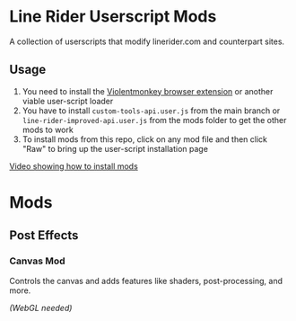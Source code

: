 # Line Rider Userscript Mods

A collection of userscripts that modify linerider.com and counterpart sites.

## Usage

1. You need to install the [Violentmonkey browser extension](https://violentmonkey.github.io/) or another viable user-script loader
2. You have to install `custom-tools-api.user.js` from the main branch or `line-rider-improved-api.user.js` from the mods folder to get the other mods to work
3. To install mods from this repo, click on any mod file and then click "Raw" to bring up the user-script installation page

[Video showing how to install mods](https://streamable.com/v4wzx)

# Mods

## Post Effects

### Canvas Mod

Controls the canvas and adds features like shaders, post-processing, and more.

*(WebGL needed)*